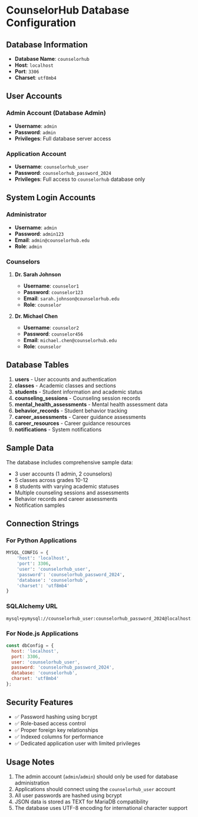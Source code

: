 # CounselorHub Database Configuration

## Database Information

- **Database Name**: `counselorhub`
- **Host**: `localhost`
- **Port**: `3306`
- **Charset**: `utf8mb4`

## User Accounts

### Admin Account (Database Admin)
- **Username**: `admin`
- **Password**: `admin`
- **Privileges**: Full database server access

### Application Account
- **Username**: `counselorhub_user`
- **Password**: `counselorhub_password_2024`
- **Privileges**: Full access to `counselorhub` database only

## System Login Accounts

### Administrator
- **Username**: `admin`
- **Password**: `admin123`
- **Email**: `admin@counselorhub.edu`
- **Role**: `admin`

### Counselors
1. **Dr. Sarah Johnson**
   - **Username**: `counselor1`
   - **Password**: `counselor123`
   - **Email**: `sarah.johnson@counselorhub.edu`
   - **Role**: `counselor`

2. **Dr. Michael Chen**
   - **Username**: `counselor2`
   - **Password**: `counselor456`
   - **Email**: `michael.chen@counselorhub.edu`
   - **Role**: `counselor`

## Database Tables

1. **users** - User accounts and authentication
2. **classes** - Academic classes and sections
3. **students** - Student information and academic status
4. **counseling_sessions** - Counseling session records
5. **mental_health_assessments** - Mental health assessment data
6. **behavior_records** - Student behavior tracking
7. **career_assessments** - Career guidance assessments
8. **career_resources** - Career guidance resources
9. **notifications** - System notifications

## Sample Data

The database includes comprehensive sample data:
- 3 user accounts (1 admin, 2 counselors)
- 5 classes across grades 10-12
- 8 students with varying academic statuses
- Multiple counseling sessions and assessments
- Behavior records and career assessments
- Notification samples

## Connection Strings

### For Python Applications
```python
MYSQL_CONFIG = {
    'host': 'localhost',
    'port': 3306,
    'user': 'counselorhub_user',
    'password': 'counselorhub_password_2024',
    'database': 'counselorhub',
    'charset': 'utf8mb4'
}
```

### SQLAlchemy URL
```
mysql+pymysql://counselorhub_user:counselorhub_password_2024@localhost:3306/counselorhub
```

### For Node.js Applications
```javascript
const dbConfig = {
  host: 'localhost',
  port: 3306,
  user: 'counselorhub_user',
  password: 'counselorhub_password_2024',
  database: 'counselorhub',
  charset: 'utf8mb4'
};
```

## Security Features

- ✅ Password hashing using bcrypt
- ✅ Role-based access control
- ✅ Proper foreign key relationships
- ✅ Indexed columns for performance
- ✅ Dedicated application user with limited privileges

## Usage Notes

1. The admin account (`admin`/`admin`) should only be used for database administration
2. Applications should connect using the `counselorhub_user` account
3. All user passwords are hashed using bcrypt
4. JSON data is stored as TEXT for MariaDB compatibility
5. The database uses UTF-8 encoding for international character support

